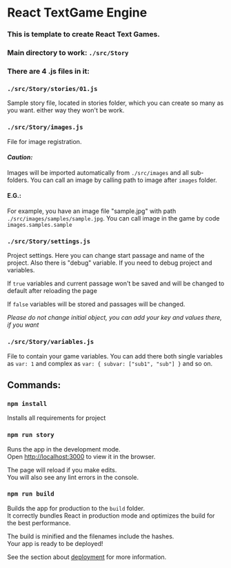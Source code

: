 # React TextGame Engine

### This is template to create React Text Games.

### Main directory to work: `./src/Story`

### There are 4 .js files in it:

### `./src/Story/stories/01.js`

Sample story file, located in stories folder, which you can create so many as you want.
either way they won't be work.

### `./src/Story/images.js`

File for image registration.

#### _Caution:_
Images will be imported automatically from `./src/images` and all sub-folders. You can call an image by calling path to image after `images` folder.

#### <b>E.G.:</b> 
For example, you have an image file "sample.jpg" with path `./src/images/samples/sample.jpg`. You can call image in the game by code `images.samples.sample`


### `./src/Story/settings.js`
Project settings. Here you can change start passage and name of the project.
Also there is "debug" variable. If you need to debug project and variables.

If `true` variables and current passage won't be saved and will be changed to default after reloading the page

If `false` variables will be stored and passages will be changed.

_Please do not change initial object, you can add your key and values there, if you want_

### `./src/Story/variables.js`

File to contain your game variables. You can add there both single variables as `var: 1` and complex as `var: { subvar: ["sub1", "sub"] }` and so on.


## Commands:

### `npm install`

Installs all requirements for project

### `npm run story`

Runs the app in the development mode.<br />
Open [http://localhost:3000](http://localhost:3000) to view it in the browser.

The page will reload if you make edits.<br />
You will also see any lint errors in the console.

### `npm run build`

Builds the app for production to the `build` folder.<br />
It correctly bundles React in production mode and optimizes the build for the best performance.

The build is minified and the filenames include the hashes.<br />
Your app is ready to be deployed!

See the section about [deployment](https://facebook.github.io/create-react-app/docs/deployment) for more information.
